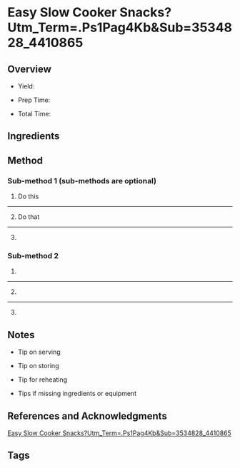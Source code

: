 # Easy Slow Cooker Snacks?Utm_Term=.Ps1Pag4Kb&Sub=3534828_4410865

## Overview

- Yield:

- Prep Time:

- Total Time:

## Ingredients



## Method

### Sub-method 1 (sub-methods are optional)

1. Do this
---
2. Do that
---
3.

### Sub-method 2

1.
---
2.
---
3.

## Notes

- Tip on serving

- Tip on storing

- Tip for reheating

- Tips if missing ingredients or equipment

## References and Acknowledgments

[Easy Slow Cooker Snacks?Utm_Term=.Ps1Pag4Kb&Sub=3534828_4410865](http://www.buzzfeed.com/melissaharrison/easy-slow-cooker-snacks?utm_term=.ps1pAG4KB&sub=3534828_4410865)

## Tags


